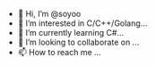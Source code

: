 - 👋 Hi, I’m @soyoo
- 👀 I’m interested in C/C++/Golang...
- 🌱 I’m currently learning C#...
- 💞️ I’m looking to collaborate on ...
- 📫 How to reach me ...

<!---
soyoo/soyoo is a ✨ special ✨ repository because its `README.md` (this file) appears on your GitHub profile.
You can click the Preview link to take a look at your changes.
--->
